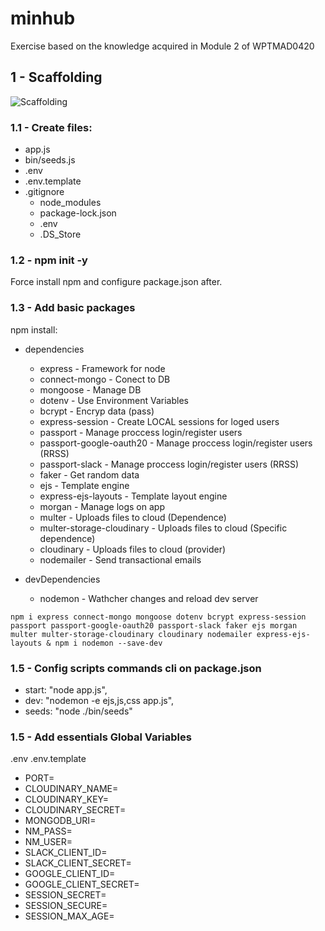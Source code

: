 # minhub

Exercise based on the knowledge acquired in Module 2 of WPTMAD0420

## 1 - Scaffolding

![Scaffolding](https://res.cloudinary.com/dobsg5z2w/image/upload/v1595924760/minihub/project/Captura_de_pantalla_2020-07-28_a_las_10.23.23_n9rmzt.png "Folders structure")


### 1.1 - Create files:
* app.js
* bin/seeds.js
* .env
* .env.template
* .gitignore 
    * node_modules
    * package-lock.json
    * .env
    * .DS_Store

### 1.2 - npm init -y

Force install npm and configure package.json after.

### 1.3 - Add basic packages 
npm install:

* dependencies
  * express - Framework for node 
  * connect-mongo - Conect to DB
  * mongoose - Manage DB
  * dotenv - Use Environment Variables
  * bcrypt - Encryp data (pass)
  * express-session - Create LOCAL sessions for loged users
  * passport -  Manage proccess login/register users
  * passport-google-oauth20 - Manage proccess login/register users (RRSS)
  * passport-slack - Manage proccess login/register users (RRSS)
  * faker - Get random data
  * ejs - Template engine
  * express-ejs-layouts - Template layout engine
  * morgan - Manage logs on app
  * multer - Uploads files to cloud (Dependence)
  * multer-storage-cloudinary - Uploads files to cloud (Specific dependence)
  * cloudinary - Uploads files to cloud (provider) 
  * nodemailer - Send transactional emails

* devDependencies
  * nodemon - Wathcher changes and reload dev server


`npm i express connect-mongo mongoose dotenv bcrypt express-session passport passport-google-oauth20 passport-slack faker ejs morgan multer multer-storage-cloudinary cloudinary nodemailer express-ejs-layouts & npm i nodemon --save-dev`

### 1.5 - Config scripts commands cli on package.json 

  * start: "node app.js",
  * dev: "nodemon -e ejs,js,css app.js",
  * seeds: "node ./bin/seeds"

### 1.5 - Add essentials Global Variables 
.env
.env.template

* PORT=
* CLOUDINARY_NAME=
* CLOUDINARY_KEY=
* CLOUDINARY_SECRET=
* MONGODB_URI=
* NM_PASS=
* NM_USER=
* SLACK_CLIENT_ID=
* SLACK_CLIENT_SECRET=
* GOOGLE_CLIENT_ID=
* GOOGLE_CLIENT_SECRET=
* SESSION_SECRET=
* SESSION_SECURE=
* SESSION_MAX_AGE=


